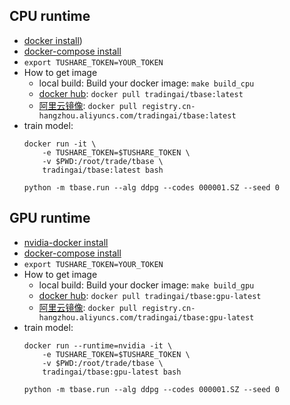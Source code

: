 ## CPU runtime
- [docker install](https://docs.docker.com/install/))
- [docker-compose install](https://docs.docker.com/compose/install/)
- `export TUSHARE_TOKEN=YOUR_TOKEN`
- How to get image
    - local build: Build your docker image: `make build_cpu`
    - [docker hub](https://hub.docker.com/repository/docker/tradingai/tbase): `docker pull tradingai/tbase:latest`
    - [阿里云镜像](https://cr.console.aliyun.com/repository/cn-hangzhou/tradingai/tbase/images): `docker pull registry.cn-hangzhou.aliyuncs.com/tradingai/tbase:latest`
- train model:
    ```
    docker run -it \
        -e TUSHARE_TOKEN=$TUSHARE_TOKEN \
        -v $PWD:/root/trade/tbase \
        tradingai/tbase:latest bash

    python -m tbase.run --alg ddpg --codes 000001.SZ --seed 0
    ```


## GPU runtime
- [nvidia-docker install](https://github.com/NVIDIA/nvidia-docker/tree/1.0)
- [docker-compose install](https://docs.docker.com/compose/install/)
- `export TUSHARE_TOKEN=YOUR_TOKEN`
- How to get image
    - local build: Build your docker image: `make build_gpu`
    - [docker hub](https://hub.docker.com/repository/docker/tradingai/tbase): `docker pull tradingai/tbase:gpu-latest`
    - [阿里云镜像](https://cr.console.aliyun.com/repository/cn-hangzhou/tradingai/tbase/images): `docker pull registry.cn-hangzhou.aliyuncs.com/tradingai/tbase:gpu-latest`
- train model:
    ```
    docker run --runtime=nvidia -it \
        -e TUSHARE_TOKEN=$TUSHARE_TOKEN \
        -v $PWD:/root/trade/tbase \
        tradingai/tbase:gpu-latest bash

    python -m tbase.run --alg ddpg --codes 000001.SZ --seed 0
    ```
